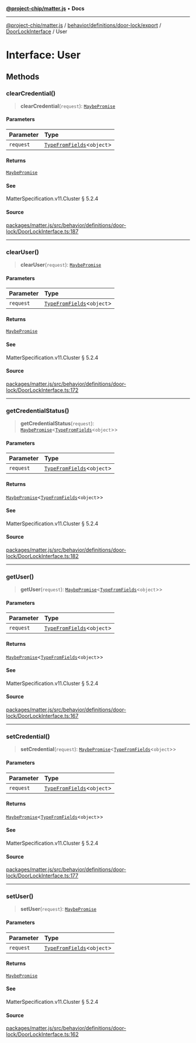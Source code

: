 [**@project-chip/matter.js**](../../../../../../../README.md) • **Docs**

***

[@project-chip/matter.js](../../../../../../../modules.md) / [behavior/definitions/door-lock/export](../../../README.md) / [DoorLockInterface](../README.md) / User

# Interface: User

## Methods

### clearCredential()

> **clearCredential**(`request`): [`MaybePromise`](../../../../../../../util/export/README.md#maybepromiset)

#### Parameters

| Parameter | Type |
| :------ | :------ |
| `request` | [`TypeFromFields`](../../../../../../../tlv/export/README.md#typefromfieldsf)\<`object`\> |

#### Returns

[`MaybePromise`](../../../../../../../util/export/README.md#maybepromiset)

#### See

MatterSpecification.v11.Cluster § 5.2.4

#### Source

[packages/matter.js/src/behavior/definitions/door-lock/DoorLockInterface.ts:187](https://github.com/project-chip/matter.js/blob/7a8cbb56b87d4ccf34bec5a9a95ab40a1711324f/packages/matter.js/src/behavior/definitions/door-lock/DoorLockInterface.ts#L187)

***

### clearUser()

> **clearUser**(`request`): [`MaybePromise`](../../../../../../../util/export/README.md#maybepromiset)

#### Parameters

| Parameter | Type |
| :------ | :------ |
| `request` | [`TypeFromFields`](../../../../../../../tlv/export/README.md#typefromfieldsf)\<`object`\> |

#### Returns

[`MaybePromise`](../../../../../../../util/export/README.md#maybepromiset)

#### See

MatterSpecification.v11.Cluster § 5.2.4

#### Source

[packages/matter.js/src/behavior/definitions/door-lock/DoorLockInterface.ts:172](https://github.com/project-chip/matter.js/blob/7a8cbb56b87d4ccf34bec5a9a95ab40a1711324f/packages/matter.js/src/behavior/definitions/door-lock/DoorLockInterface.ts#L172)

***

### getCredentialStatus()

> **getCredentialStatus**(`request`): [`MaybePromise`](../../../../../../../util/export/README.md#maybepromiset)\<[`TypeFromFields`](../../../../../../../tlv/export/README.md#typefromfieldsf)\<`object`\>\>

#### Parameters

| Parameter | Type |
| :------ | :------ |
| `request` | [`TypeFromFields`](../../../../../../../tlv/export/README.md#typefromfieldsf)\<`object`\> |

#### Returns

[`MaybePromise`](../../../../../../../util/export/README.md#maybepromiset)\<[`TypeFromFields`](../../../../../../../tlv/export/README.md#typefromfieldsf)\<`object`\>\>

#### See

MatterSpecification.v11.Cluster § 5.2.4

#### Source

[packages/matter.js/src/behavior/definitions/door-lock/DoorLockInterface.ts:182](https://github.com/project-chip/matter.js/blob/7a8cbb56b87d4ccf34bec5a9a95ab40a1711324f/packages/matter.js/src/behavior/definitions/door-lock/DoorLockInterface.ts#L182)

***

### getUser()

> **getUser**(`request`): [`MaybePromise`](../../../../../../../util/export/README.md#maybepromiset)\<[`TypeFromFields`](../../../../../../../tlv/export/README.md#typefromfieldsf)\<`object`\>\>

#### Parameters

| Parameter | Type |
| :------ | :------ |
| `request` | [`TypeFromFields`](../../../../../../../tlv/export/README.md#typefromfieldsf)\<`object`\> |

#### Returns

[`MaybePromise`](../../../../../../../util/export/README.md#maybepromiset)\<[`TypeFromFields`](../../../../../../../tlv/export/README.md#typefromfieldsf)\<`object`\>\>

#### See

MatterSpecification.v11.Cluster § 5.2.4

#### Source

[packages/matter.js/src/behavior/definitions/door-lock/DoorLockInterface.ts:167](https://github.com/project-chip/matter.js/blob/7a8cbb56b87d4ccf34bec5a9a95ab40a1711324f/packages/matter.js/src/behavior/definitions/door-lock/DoorLockInterface.ts#L167)

***

### setCredential()

> **setCredential**(`request`): [`MaybePromise`](../../../../../../../util/export/README.md#maybepromiset)\<[`TypeFromFields`](../../../../../../../tlv/export/README.md#typefromfieldsf)\<`object`\>\>

#### Parameters

| Parameter | Type |
| :------ | :------ |
| `request` | [`TypeFromFields`](../../../../../../../tlv/export/README.md#typefromfieldsf)\<`object`\> |

#### Returns

[`MaybePromise`](../../../../../../../util/export/README.md#maybepromiset)\<[`TypeFromFields`](../../../../../../../tlv/export/README.md#typefromfieldsf)\<`object`\>\>

#### See

MatterSpecification.v11.Cluster § 5.2.4

#### Source

[packages/matter.js/src/behavior/definitions/door-lock/DoorLockInterface.ts:177](https://github.com/project-chip/matter.js/blob/7a8cbb56b87d4ccf34bec5a9a95ab40a1711324f/packages/matter.js/src/behavior/definitions/door-lock/DoorLockInterface.ts#L177)

***

### setUser()

> **setUser**(`request`): [`MaybePromise`](../../../../../../../util/export/README.md#maybepromiset)

#### Parameters

| Parameter | Type |
| :------ | :------ |
| `request` | [`TypeFromFields`](../../../../../../../tlv/export/README.md#typefromfieldsf)\<`object`\> |

#### Returns

[`MaybePromise`](../../../../../../../util/export/README.md#maybepromiset)

#### See

MatterSpecification.v11.Cluster § 5.2.4

#### Source

[packages/matter.js/src/behavior/definitions/door-lock/DoorLockInterface.ts:162](https://github.com/project-chip/matter.js/blob/7a8cbb56b87d4ccf34bec5a9a95ab40a1711324f/packages/matter.js/src/behavior/definitions/door-lock/DoorLockInterface.ts#L162)
